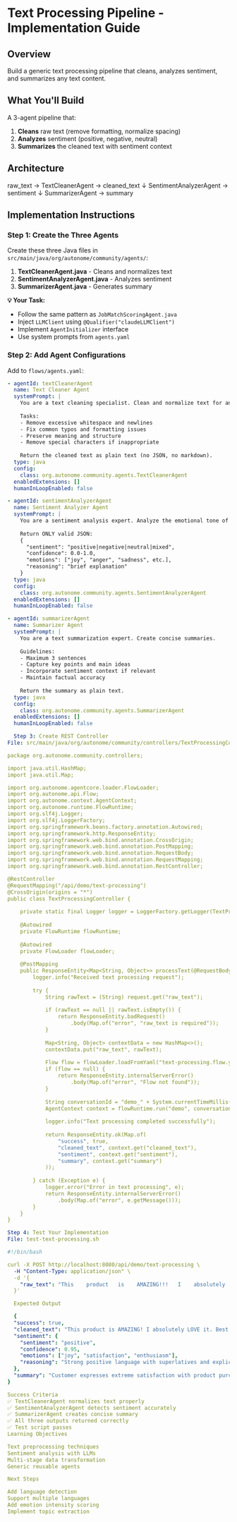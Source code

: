 # Text Processing Pipeline - Implementation Guide

## Overview

Build a generic text processing pipeline that cleans, analyzes sentiment, and summarizes any text content.

## What You'll Build

A 3-agent pipeline that:
1. **Cleans** raw text (remove formatting, normalize spacing)
2. **Analyzes** sentiment (positive, negative, neutral)
3. **Summarizes** the cleaned text with sentiment context

## Architecture

raw_text → TextCleanerAgent → cleaned_text
↓
SentimentAnalyzerAgent → sentiment
↓
SummarizerAgent → summary

## Implementation Instructions

### Step 1: Create the Three Agents

Create these three Java files in `src/main/java/org/autonome/community/agents/`:

1. **TextCleanerAgent.java** - Cleans and normalizes text
2. **SentimentAnalyzerAgent.java** - Analyzes sentiment
3. **SummarizerAgent.java** - Generates summary

**💡 Your Task:**
- Follow the same pattern as `JobMatchScoringAgent.java`
- Inject `LLMClient` using `@Qualifier("claudeLLMClient")`
- Implement `AgentInitializer` interface
- Use system prompts from `agents.yaml`

### Step 2: Add Agent Configurations

Add to `flows/agents.yaml`:
```yaml
- agentId: textCleanerAgent
  name: Text Cleaner Agent
  systemPrompt: |
    You are a text cleaning specialist. Clean and normalize text for analysis.
    
    Tasks:
    - Remove excessive whitespace and newlines
    - Fix common typos and formatting issues
    - Preserve meaning and structure
    - Remove special characters if inappropriate
    
    Return the cleaned text as plain text (no JSON, no markdown).
  type: java
  config:
    class: org.autonome.community.agents.TextCleanerAgent
  enabledExtensions: []
  humanInLoopEnabled: false

- agentId: sentimentAnalyzerAgent
  name: Sentiment Analyzer Agent
  systemPrompt: |
    You are a sentiment analysis expert. Analyze the emotional tone of text.
    
    Return ONLY valid JSON:
    {
      "sentiment": "positive|negative|neutral|mixed",
      "confidence": 0.0-1.0,
      "emotions": ["joy", "anger", "sadness", etc.],
      "reasoning": "brief explanation"
    }
  type: java
  config:
    class: org.autonome.community.agents.SentimentAnalyzerAgent
  enabledExtensions: []
  humanInLoopEnabled: false

- agentId: summarizerAgent
  name: Summarizer Agent
  systemPrompt: |
    You are a text summarization expert. Create concise summaries.
    
    Guidelines:
    - Maximum 3 sentences
    - Capture key points and main ideas
    - Incorporate sentiment context if relevant
    - Maintain factual accuracy
    
    Return the summary as plain text.
  type: java
  config:
    class: org.autonome.community.agents.SummarizerAgent
  enabledExtensions: []
  humanInLoopEnabled: false

  Step 3: Create REST Controller
File: src/main/java/org/autonome/community/controllers/TextProcessingController.java

package org.autonome.community.controllers;

import java.util.HashMap;
import java.util.Map;

import org.autonome.agentcore.loader.FlowLoader;
import org.autonome.api.Flow;
import org.autonome.context.AgentContext;
import org.autonome.runtime.FlowRuntime;
import org.slf4j.Logger;
import org.slf4j.LoggerFactory;
import org.springframework.beans.factory.annotation.Autowired;
import org.springframework.http.ResponseEntity;
import org.springframework.web.bind.annotation.CrossOrigin;
import org.springframework.web.bind.annotation.PostMapping;
import org.springframework.web.bind.annotation.RequestBody;
import org.springframework.web.bind.annotation.RequestMapping;
import org.springframework.web.bind.annotation.RestController;

@RestController
@RequestMapping("/api/demo/text-processing")
@CrossOrigin(origins = "*")
public class TextProcessingController {
    
    private static final Logger logger = LoggerFactory.getLogger(TextProcessingController.class);
    
    @Autowired
    private FlowRuntime flowRuntime;
    
    @Autowired
    private FlowLoader flowLoader;
    
    @PostMapping
    public ResponseEntity<Map<String, Object>> processText(@RequestBody Map<String, Object> request) {
        logger.info("Received text processing request");
        
        try {
            String rawText = (String) request.get("raw_text");
            
            if (rawText == null || rawText.isEmpty()) {
                return ResponseEntity.badRequest()
                    .body(Map.of("error", "raw_text is required"));
            }
            
            Map<String, Object> contextData = new HashMap<>();
            contextData.put("raw_text", rawText);
            
            Flow flow = flowLoader.loadFromYaml("text-processing.flow.yaml");
            if (flow == null) {
                return ResponseEntity.internalServerError()
                    .body(Map.of("error", "Flow not found"));
            }
            
            String conversationId = "demo_" + System.currentTimeMillis();
            AgentContext context = flowRuntime.run("demo", conversationId, flow, contextData);
            
            logger.info("Text processing completed successfully");
            
            return ResponseEntity.ok(Map.of(
                "success", true,
                "cleaned_text", context.get("cleaned_text"),
                "sentiment", context.get("sentiment"),
                "summary", context.get("summary")
            ));
            
        } catch (Exception e) {
            logger.error("Error in text processing", e);
            return ResponseEntity.internalServerError()
                .body(Map.of("error", e.getMessage()));
        }
    }
}

Step 4: Test Your Implementation
File: test-text-processing.sh

#!/bin/bash

curl -X POST http://localhost:8080/api/demo/text-processing \
  -H "Content-Type: application/json" \
  -d '{
    "raw_text": "This    product   is    AMAZING!!!   I    absolutely    LOVE   it.   Best    purchase    ever.    Highly    recommend    to    everyone.    The    quality    is    outstanding    and    customer    service    was    excellent."
  }'

  Expected Output

  {
  "success": true,
  "cleaned_text": "This product is AMAZING! I absolutely LOVE it. Best purchase ever. Highly recommend to everyone. The quality is outstanding and customer service was excellent.",
  "sentiment": {
    "sentiment": "positive",
    "confidence": 0.95,
    "emotions": ["joy", "satisfaction", "enthusiasm"],
    "reasoning": "Strong positive language with superlatives and explicit recommendations"
  },
  "summary": "Customer expresses extreme satisfaction with product purchase, praising its outstanding quality and excellent customer service. Highly recommends to others."
}

Success Criteria
✅ TextCleanerAgent normalizes text properly
✅ SentimentAnalyzerAgent detects sentiment accurately
✅ SummarizerAgent creates concise summary
✅ All three outputs returned correctly
✅ Test script passes
Learning Objectives

Text preprocessing techniques
Sentiment analysis with LLMs
Multi-stage data transformation
Generic reusable agents

Next Steps

Add language detection
Support multiple languages
Add emotion intensity scoring
Implement topic extraction